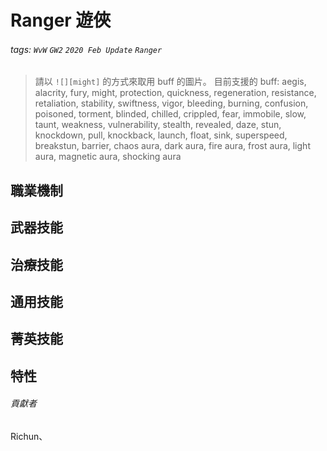 # Ranger 遊俠

###### tags: `WvW` `GW2` `2020 Feb Update` `Ranger`

> 請以 `![][might]` 的方式來取用 buff 的圖片。
> 目前支援的 buff: aegis, alacrity, fury, might, protection, quickness, regeneration, resistance, retaliation, stability, swiftness, vigor, bleeding, burning, confusion, poisoned, torment, blinded, chilled, crippled, fear, immobile, slow, taunt, weakness, vulnerability, stealth, revealed, daze, stun, knockdown, pull, knockback, launch, float, sink, superspeed, breakstun, barrier, chaos aura, dark aura, fire aura, frost aura, light aura, magnetic aura, shocking aura

## 職業機制

## 武器技能

## 治療技能

## 通用技能

## 菁英技能

## 特性

###### 貢獻者
Richun、

[底下這些別動，上面才是正文]: https://wiki.guildwars2.com

[aegis]: https://wiki.guildwars2.com/images/e/e5/Aegis.png
[alarcity]: https://wiki.guildwars2.com/images/4/4c/Alacrity.png
[fury]: https://wiki.guildwars2.com/images/4/46/Fury.png
[might]: https://wiki.guildwars2.com/images/7/7c/Might.png
[protection]: https://wiki.guildwars2.com/images/6/6c/Protection.png
[quickness]: https://wiki.guildwars2.com/images/b/b4/Quickness.png
[regeneration]: https://wiki.guildwars2.com/images/5/53/Regeneration.png
[resistance]: https://wiki.guildwars2.com/images/4/4b/Resistance.png
[retaliation]: https://wiki.guildwars2.com/images/5/53/Retaliation.png
[stability]: https://wiki.guildwars2.com/images/a/ae/Stability.png
[swiftness]: https://wiki.guildwars2.com/images/a/af/Swiftness.png
[vigor]: https://wiki.guildwars2.com/images/f/f4/Vigor.png
[bleeding]: https://wiki.guildwars2.com/images/3/33/Bleeding.png
[burning]: https://wiki.guildwars2.com/images/4/45/Burning.png
[confusion]: https://wiki.guildwars2.com/images/e/e6/Confusion.png
[poisoned]: https://wiki.guildwars2.com/images/1/11/Poisoned.png
[torment]: https://wiki.guildwars2.com/images/0/08/Torment.png
[blinded]: https://wiki.guildwars2.com/images/3/33/Blinded.png
[chilled]: https://wiki.guildwars2.com/images/a/a6/Chilled.png
[crippled]: https://wiki.guildwars2.com/images/f/fb/Crippled.png
[fear]: https://wiki.guildwars2.com/images/e/e6/Fear.png
[immobile]: https://wiki.guildwars2.com/images/3/32/Immobile.png
[slow]: https://wiki.guildwars2.com/images/f/f5/Slow.png
[taunt]: https://wiki.guildwars2.com/images/c/cc/Taunt.png
[weakness]: https://wiki.guildwars2.com/images/f/f9/Weakness.png
[vulnerability]: https://wiki.guildwars2.com/images/a/af/Vulnerability.png
[stealth]: https://wiki.guildwars2.com/images/thumb/1/19/Stealth.png/32px-Stealth.png
[revealed]: https://wiki.guildwars2.com/images/thumb/d/db/Revealed.png/32px-Revealed.png
[daze]: https://wiki.guildwars2.com/images/7/79/Daze.png
[stun]: https://wiki.guildwars2.com/images/9/97/Stun.png
[knockdown]: https://wiki.guildwars2.com/images/3/36/Knockdown.png
[pull]: https://wiki.guildwars2.com/images/a/a4/Radius.png
[knockback]: https://wiki.guildwars2.com/images/c/ca/Knockback.png
[launch]: https://wiki.guildwars2.com/images/6/68/Launch.png
[float]: https://wiki.guildwars2.com/images/c/c8/Float.png
[sink]: https://wiki.guildwars2.com/images/6/66/Sink.png
[superspeed]: https://wiki.guildwars2.com/images/thumb/1/1a/Super_Speed.png/32px-Super_Speed.png
[breakstun]: https://wiki.guildwars2.com/images/7/7a/Breaks_stun.png
[barrier]: https://wiki.guildwars2.com/images/c/cc/Barrier.png
[chaos aura]: https://wiki.guildwars2.com/images/thumb/1/1b/Chaos_Armor.png/32px-Chaos_Armor.png
[dark aura]: https://wiki.guildwars2.com/images/e/ef/Dark_Aura.png
[fire aura]: https://wiki.guildwars2.com/images/thumb/1/18/Fire_Shield.png/32px-Fire_Shield.png
[frost aura]: https://wiki.guildwars2.com/images/thumb/6/68/Frost_Aura.png/32px-Frost_Aura.png
[light aura]: https://wiki.guildwars2.com/images/5/5a/Light_Aura.png
[magnetic aura]: https://wiki.guildwars2.com/images/thumb/5/5a/Magnetic_Aura.png/32px-Magnetic_Aura.png
[shocking aura]: https://wiki.guildwars2.com/images/thumb/3/31/Shocking_Aura.png/32px-Shocking_Aura.png

